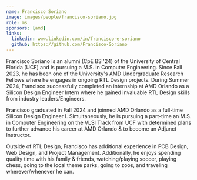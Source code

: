 ```yaml
---
name: Francisco Soriano
image: images/people/francisco-soriano.jpg
role: ms
sponsors: [amd]
links:
  linkedin: www.linkedin.com/in/francisco-e-soriano
  github: https://github.com/Francisco-Soriano
---
```


Francisco Soriano  is an alumni (CpE BS '24) of the University of Central Florida (UCF) and is pursuing a M.S. in Computer Engineering. Since Fall 2023, he has been one of the University's AMD Undergraduate Research Fellows where he engages in ongoing RTL Design projects. During Summer 2024, Francisco successfully completed an internship at AMD Orlando as a Silicon Design Engineer Intern where he gained invaluable RTL Design skills from industry leaders/Engineers.

Francisco graduated in Fall 2024 and joinned AMD Orlando as a full-time Silicon Design Engineer I. Simultaneously, he is pursuing a part-time an M.S. in Computer Engineering on the VLSI Track from UCF with determined plans to further advance his career at AMD Orlando & to become an Adjunct Instructor.

Outside of RTL Design, Francisco has additional experience in PCB Design, Web Design, and Project Management. Additionally, he enjoys spending quality time with his family & friends, watching/playing soccer, playing chess, going to the local theme parks, going to zoos, and traveling wherever/whenever he can.